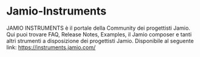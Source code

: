# Jamio-Instruments
JAMIO INSTRUMENTS è il portale della Community dei progettisti Jamio. Qui puoi trovare FAQ, Release Notes, Examples, il Jamio composer e tanti altri strumenti a disposizione dei progettisti Jamio. Disponibile al seguente link: https://instruments.jamio.com/
